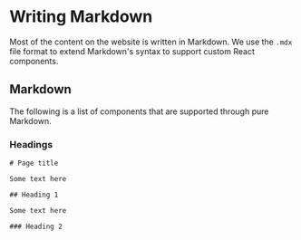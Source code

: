 # Writing Markdown

Most of the content on the website is written in Markdown. We use the `.mdx` file format to extend Markdown's syntax to support custom React components.

## Markdown

The following is a list of components that are supported through pure Markdown.

### Headings

```mdx
# Page title

Some text here

## Heading 1

Some text here

### Heading 2
```
